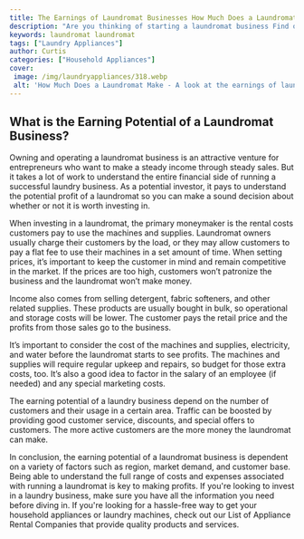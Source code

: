 ```yaml
---
title: The Earnings of Laundromat Businesses How Much Does a Laundromat Make
description: "Are you thinking of starting a laundromat business Find out what potential earnings you could expect This blog post takes a deep dive into the average earnings of laundromat businesses"
keywords: laundromat laundromat
tags: ["Laundry Appliances"]
author: Curtis
categories: ["Household Appliances"]
cover: 
 image: /img/laundryappliances/318.webp
 alt: 'How Much Does a Laundromat Make - A look at the earnings of laundromat businesses'
---
```

## What is the Earning Potential of a Laundromat Business?
Owning and operating a laundromat business is an attractive venture for entrepreneurs who want to make a steady income through steady sales. But it takes a lot of work to understand the entire financial side of running a successful laundry business. As a potential investor, it pays to understand the potential profit of a laundromat so you can make a sound decision about whether or not it is worth investing in.

When investing in a laundromat, the primary moneymaker is the rental costs customers pay to use the machines and supplies. Laundromat owners usually charge their customers by the load, or they may allow customers to pay a flat fee to use their machines in a set amount of time. When setting prices, it’s important to keep the customer in mind and remain competitive in the market. If the prices are too high, customers won’t patronize the business and the laundromat won’t make money.

Income also comes from selling detergent, fabric softeners, and other related supplies. These products are usually bought in bulk, so operational and storage costs will be lower. The customer pays the retail price and the profits from those sales go to the business.

It’s important to consider the cost of the machines and supplies, electricity, and water before the laundromat starts to see profits. The machines and supplies will require regular upkeep and repairs, so budget for those extra costs, too. It’s also a good idea to factor in the salary of an employee (if needed) and any special marketing costs.

The earning potential of a laundry business depend on the number of customers and their usage in a certain area. Traffic can be boosted by providing good customer service, discounts, and special offers to customers. The more active customers are the more money the laundromat can make.

In conclusion, the earning potential of a laundromat business is dependent on a variety of factors such as region, market demand, and customer base. Being able to understand the full range of costs and expenses associated with running a laundromat is key to making profits. If you're looking to invest in a laundry business, make sure you have all the information you need before diving in. If you're looking for a hassle-free way to get your household appliances or laundry machines, check out our List of Appliance Rental Companies that provide quality products and services.
